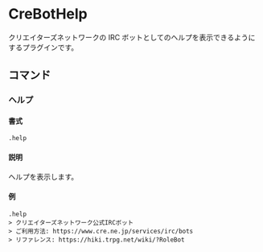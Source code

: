 CreBotHelp
==========

クリエイターズネットワークの IRC ボットとしてのヘルプを表示できるようにするプラグインです。

コマンド
--------

### ヘルプ

#### 書式

```
.help
```

#### 説明

ヘルプを表示します。

#### 例

```
.help
> クリエイターズネットワーク公式IRCボット
> ご利用方法: https://www.cre.ne.jp/services/irc/bots
> リファレンス: https://hiki.trpg.net/wiki/?RoleBot
```

